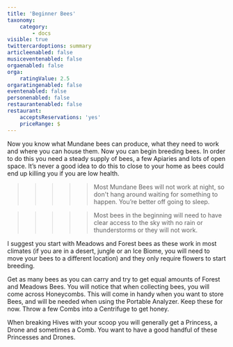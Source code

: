 ```yaml
---
title: 'Beginner Bees'
taxonomy:
    category:
        - docs
visible: true
twittercardoptions: summary
articleenabled: false
musiceventenabled: false
orgaenabled: false
orga:
    ratingValue: 2.5
orgaratingenabled: false
eventenabled: false
personenabled: false
restaurantenabled: false
restaurant:
    acceptsReservations: 'yes'
    priceRange: $
---
```


Now you know what Mundane bees can produce, what they need to work and where you can house them. Now you can begin breeding bees. In order to do this you need a steady supply of bees, a few Apiaries and lots of open space. It’s never a good idea to do this to close to your home as bees could end up killing you if you are low health. 

>>>>> Most Mundane Bees will not work at night, so don't hang around waiting for something to happen. You’re better off going to sleep.  



>>>>> Most bees in the beginning will need to have clear access to the sky with no rain or thunderstorms or they will not work.

I suggest you start with Meadows and Forest bees as these work in most climates (if you are in a desert, jungle or an Ice Biome, you will need to move your bees to a different location) and they only require flowers to start breeding. 

Get as many bees as you can carry and try to get equal amounts of Forest and Meadows Bees. You will notice that when collecting bees, you will come across Honeycombs. This will come in handy when you want to store Bees, and will be needed when using the Portable Analyzer. Keep these for now. Throw a few Combs into a Centrifuge to get honey.

When breaking Hives with your scoop you will generally get a Princess, a Drone and sometimes a Comb. You want to have a good handful of these Princesses and Drones.
